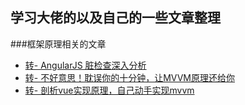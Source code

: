 ## 学习大佬的以及自己的一些文章整理
###框架原理相关的文章
- [转- AngularJS 脏检查深入分析](https://www.cnblogs.com/likeFlyingFish/p/6183630.html)
- [转- 不好意思！耽误你的十分钟，让MVVM原理还给你](https://juejin.im/post/5abdd6f6f265da23793c4458)
- [转- 剖析vue实现原理，自己动手实现mvvm](https://github.com/DMQ/mvvm/blob/master/readme.md)
